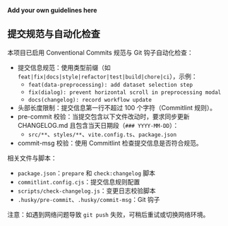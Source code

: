 **Add your own guidelines here**
<!--

System Guidelines

Use this file to provide the AI with rules and guidelines you want it to follow.
This template outlines a few examples of things you can add. You can add your own sections and format it to suit your needs

TIP: More context isn't always better. It can confuse the LLM. Try and add the most important rules you need

# General guidelines

Any general rules you want the AI to follow.
For example:

* Only use absolute positioning when necessary. Opt for responsive and well structured layouts that use flexbox and grid by default
* Refactor code as you go to keep code clean
* Keep file sizes small and put helper functions and components in their own files.

--------------

# Design system guidelines
Rules for how the AI should make generations look like your company's design system

Additionally, if you select a design system to use in the prompt box, you can reference
your design system's components, tokens, variables and components.
For example:

* Use a base font-size of 14px
* Date formats should always be in the format “Jun 10”
* The bottom toolbar should only ever have a maximum of 4 items
* Never use the floating action button with the bottom toolbar
* Chips should always come in sets of 3 or more
* Don't use a dropdown if there are 2 or fewer options

You can also create sub sections and add more specific details
For example:


## Button
The Button component is a fundamental interactive element in our design system, designed to trigger actions or navigate
users through the application. It provides visual feedback and clear affordances to enhance user experience.

### Usage
Buttons should be used for important actions that users need to take, such as form submissions, confirming choices,
or initiating processes. They communicate interactivity and should have clear, action-oriented labels.

### Variants
* Primary Button
  * Purpose : Used for the main action in a section or page
  * Visual Style : Bold, filled with the primary brand color
  * Usage : One primary button per section to guide users toward the most important action
* Secondary Button
  * Purpose : Used for alternative or supporting actions
  * Visual Style : Outlined with the primary color, transparent background
  * Usage : Can appear alongside a primary button for less important actions
* Tertiary Button
  * Purpose : Used for the least important actions
  * Visual Style : Text-only with no border, using primary color
  * Usage : For actions that should be available but not emphasized
-->
 
## 提交规范与自动化检查

本项目已启用 Conventional Commits 规范与 Git 钩子自动化检查：

- 提交信息规范：使用类型前缀（如 `feat|fix|docs|style|refactor|test|build|chore|ci`），示例：
  - `feat(data-preprocessing): add dataset selection step`
  - `fix(dialog): prevent horizontal scroll in preprocessing modal`
  - `docs(changelog): record workflow update`
- 头部长度限制：提交信息第一行不超过 100 个字符（Commitlint 规则）。
- pre-commit 校验：当提交包含以下文件改动时，要求同步更新 CHANGELOG.md 且包含当天日期段（`### YYYY-MM-DD`）：
  - `src/**`、`styles/**`、`vite.config.ts`、`package.json`
- commit-msg 校验：使用 Commitlint 检查提交信息是否符合规范。

相关文件与脚本：
- `package.json`：`prepare` 和 `check:changelog` 脚本
- `commitlint.config.cjs`：提交信息规则配置
- `scripts/check-changelog.js`：变更日志校验脚本
- `.husky/pre-commit`、`.husky/commit-msg`：Git 钩子

注意：如遇到网络问题导致 `git push` 失败，可稍后重试或切换网络环境。
